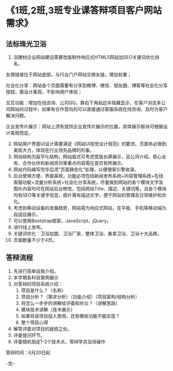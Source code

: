# 《1班,2班,3班专业课答辩项目客户网站需求》

## 法标珠光卫浴

1. 浴建材企业网站建设需要改版制作响应式HTML5网站加SEO关键词优化排名，

友情链接位于网站底部，与行业门户网站交换友链，增加权重；

社会化分享：网站各个页面需要有分享到微博、微信、朋友圈、博客等社会化分享按钮，需设计美观，不影响用户体验；

交互功能：增加在线咨询、公司QQ，靠右下角贴边半隐藏显示，在客户浏览本公司网站的过程中，如果有合作意向的可以直接通过客服系统在线咨询，及时为客户解决问题。

企业宣传片展示：网站上须有提供企业宣传片展示的位置，具体展示板块可根据设计美观而定。 

2. 网站用户界面UI设计需要满足《网站UI视觉设计规范》的要求。页面务必做到美观大方，体现在行业领先品牌的形象。
3. 网站结构为扁平化结构，网站版式可考虑宽版长屏展示，且公司介绍、核心业务、合作伙伴和新闻资讯等重点内容需在首页有所展示。
4. 网站代码编写完毕后须“页面静态化”处理，以便搜索引擎收录。
5. 后台使用方便、界面美观，功能必须包括新闻发布系统+内容管理系统+在线客服功能+流量分析系统+社会化分享系统，尽量做到网站的各个模块文字及图片内容均可在网站后台修改，包括网站Title、描述、关键词等，且各个模块均有SEO等关键字信息，图片需有描述文字，便于网站的管理及日常维护和优化。
6. 考虑到移动设备的发展趋势，网站需为响应式网站，在平板、手机等移动端为自适应展示。
7. 可以使用Bootstrap框架，JavaScript，jQuery。
8. 进行线上发布。
9. 关键词优化：卫浴加盟、卫浴厂家、整体卫浴、桑拿卫浴、卫浴十大品牌。
10. 页面数量不少于4页。



## 答辩流程

1. 先进行简单自我介绍。
2. 本学期各科目案例展示
3. 对答辩的项目系统介绍：
   1. 项目是什么？（名称）
   2. 项目分析？（需求分析）（功能介绍）（项目架构/结构分析）
   3. 将怎么一步步的讲解给评委和听众？（讲解思路）
   4. 模块技术讲解（技术展示）
   5. 如果将该项目投入使用，还有哪些功能不能实现？
   6. 整个项目心得
4. 解答评委对项目的疑惑之处。
5. 评委提问环节。
6. 评委随机指定1-2个技术点，答辩学员当场操作




答辩时间：6月20日起





-完-